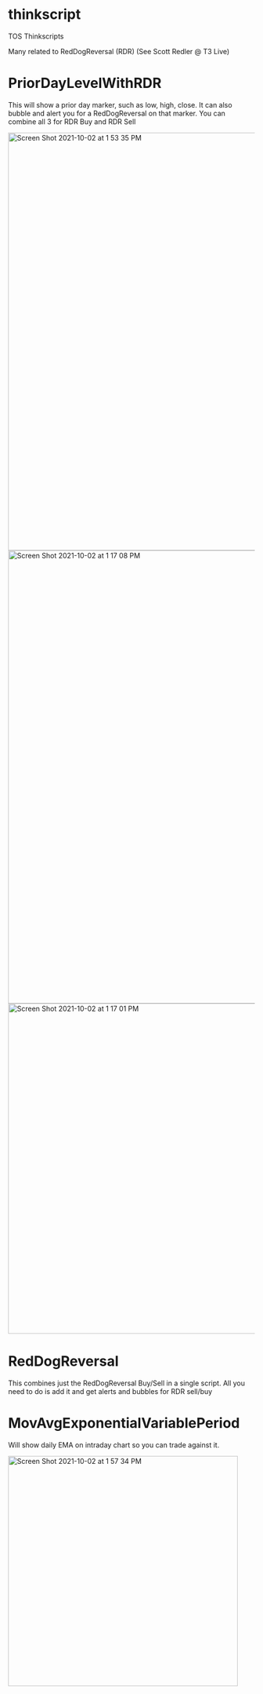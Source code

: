 # thinkscript

TOS Thinkscripts

Many related to RedDogReversal (RDR)  (See Scott Redler @ T3 Live)

# PriorDayLevelWithRDR

This will show a prior day marker, such as low, high, close.   It can also bubble and alert you for a RedDogReversal on that marker.  You can combine all 3 for RDR Buy and RDR Sell

<img width="851" alt="Screen Shot 2021-10-02 at 1 53 35 PM" src="https://user-images.githubusercontent.com/708959/135728927-32a8bb1e-2999-43db-ba63-be30ce2b42d8.png">

<img width="923" alt="Screen Shot 2021-10-02 at 1 17 08 PM" src="https://user-images.githubusercontent.com/708959/135728062-6aad7cbe-f1c2-4809-afb1-324a778dbd41.png">

<img width="673" alt="Screen Shot 2021-10-02 at 1 17 01 PM" src="https://user-images.githubusercontent.com/708959/135728074-68d796f4-481a-4fe8-b165-c86679edf2df.png">

# RedDogReversal

This combines just the RedDogReversal Buy/Sell in a single script.  All you need to do is add it and get alerts and bubbles for RDR sell/buy

# MovAvgExponentialVariablePeriod

Will show daily EMA on intraday chart so you can trade against it.

<img width="469" alt="Screen Shot 2021-10-02 at 1 57 34 PM" src="https://user-images.githubusercontent.com/708959/135729013-70d7c879-c34e-47c3-975a-55c7b03f01e9.png">
